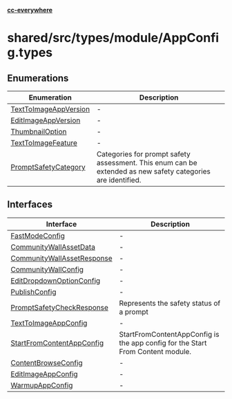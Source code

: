 [**cc-everywhere**](../../../../../index.md)

<HorizontalLine />

# shared/src/types/module/AppConfig.types

## Enumerations

| Enumeration | Description |
| ------ | ------ |
| [TextToImageAppVersion](enumerations/text-to-image-app-version.md) | - |
| [EditImageAppVersion](enumerations/edit-image-app-version.md) | - |
| [ThumbnailOption](enumerations/thumbnail-option.md) | - |
| [TextToImageFeature](enumerations/text-to-image-feature.md) | - |
| [PromptSafetyCategory](enumerations/prompt-safety-category.md) | Categories for prompt safety assessment. This enum can be extended as new safety categories are identified. |

## Interfaces

| Interface | Description |
| ------ | ------ |
| [FastModeConfig](interfaces/fast-mode-config.md) | - |
| [CommunityWallAssetData](interfaces/community-wall-asset-data.md) | - |
| [CommunityWallAssetResponse](interfaces/community-wall-asset-response.md) | - |
| [CommunityWallConfig](interfaces/community-wall-config.md) | - |
| [EditDropdownOptionConfig](interfaces/edit-dropdown-option-config.md) | - |
| [PublishConfig](interfaces/publish-config.md) | - |
| [PromptSafetyCheckResponse](interfaces/prompt-safety-check-response.md) | Represents the safety status of a prompt |
| [TextToImageAppConfig](interfaces/text-to-image-app-config.md) | - |
| [StartFromContentAppConfig](interfaces/start-from-content-app-config.md) | StartFromContentAppConfig is the app config for the Start From Content module. |
| [ContentBrowseConfig](interfaces/content-browse-config.md) | - |
| [EditImageAppConfig](interfaces/edit-image-app-config.md) | - |
| [WarmupAppConfig](interfaces/warmup-app-config.md) | - |
